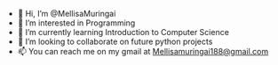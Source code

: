 - 👋 Hi, I’m @MellisaMuringai
- 👀 I’m interested in Programming
- 🌱 I’m currently learning Introduction to Computer Science
- 💞️ I’m looking to collaborate on future python projects
- 📫 You can reach me on my gmail at Mellisamuringai188@gmail.com

<!---
MellisaMuringai/MellisaMuringai is a ✨ special ✨ repository because its `README.md` (this file) appears on your GitHub profile.
You can click the Preview link to take a look at your changes.
--->
